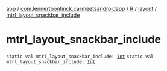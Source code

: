 [app](../../../index.md) / [com.lennertbontinck.carmeetsandroidapp](../../index.md) / [R](../index.md) / [layout](index.md) / [mtrl_layout_snackbar_include](./mtrl_layout_snackbar_include.md)

# mtrl_layout_snackbar_include

`static val mtrl_layout_snackbar_include: `[`Int`](https://kotlinlang.org/api/latest/jvm/stdlib/kotlin/-int/index.html)
`static val mtrl_layout_snackbar_include: `[`Int`](https://kotlinlang.org/api/latest/jvm/stdlib/kotlin/-int/index.html)